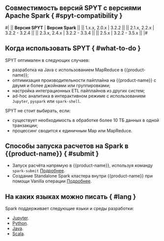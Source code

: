
## Совместимость версий SPYT с версиями Apache Spark { #spyt-compatibility }

#|
|| **Версия SPYT** | **Версия Spark** ||
|| 1.x.x, 2.0.x | 3.2.2 ||
|| 2.1.x, 2.2.x | 3.2.2 - 3.2.4 ||
|| 2.3.x, 2.4.x | 3.2.2 - 3.3.4 ||
|| 2.5.x | 3.2.2 - 3.5.x ||
|#


## Когда использовать SPYT { #what-to-do }

SPYT оптимален в следующих случаев:
- разработка на Java с использованием MapReduce в {{product-name}};
- оптимизация производительности пайплайна на {{product-name}} с двумя и более джойнами или группировками;
- настройка интеграционных ETL пайплайнов из других систем;
- ad-hoc аналитика в интерактивном режиме с использованием `Jupyter`, `pyspark` или `spark-shell`.

SPYT не стоит выбирать, если:
- существует необходимость в обработке более 10 ТБ данных в одной транзакции;
- процессинг сводится к единичным Map или MapReduce.

## Способы запуска расчетов на Spark в {{product-name}} { #submit }

- Запуск расчёта напрямую в {{product-name}}, используя команду `spark-submit` [Подробнее](../../../../user-guide/data-processing/spyt/launch.md#submit).
- Создание Standalone Spark кластера внутри {{product-name}} при помощи Vanilla операции [Подробнее](../../../../user-guide/data-processing/spyt/launch.md#standalone).

## На каких языках можно писать { #lang }

Spark поддерживает следующие языки и среды разработки:

* [Jupyter](../../../../user-guide/data-processing/spyt/API/spyt-jupyter.md).
* [Python](../../../../user-guide/data-processing/spyt/API/spyt-python.md).
* [Java](../../../../user-guide/data-processing/spyt/API/spyt-java.md).
* [Scala](../../../../user-guide/data-processing/spyt/API/spyt-scala.md).
